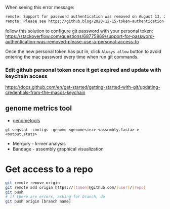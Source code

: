 When seeing this error message:
```bash
remote: Support for password authentication was removed on August 13, 2021. Please use a personal access token instead.
remote: Please see https://github.blog/2020-12-15-token-authentication-requirements-for-git-operations/ for more information.
```
follow this solution to configure git password with your personal token:
https://stackoverflow.com/questions/68775869/support-for-password-authentication-was-removed-please-use-a-personal-access-to

Once the new personal token has put in, click `Always allow` button to avoid entering the mac password every time when run git commands. 


### Edit github personal token once it get expired and update with keychain access
https://docs.github.com/en/get-started/getting-started-with-git/updating-credentials-from-the-macos-keychain


## genome metrics tool
* [genometools](http://genometools.org/) 
```
gt seqstat -contigs -genome <genomesiez> <assembly.fasta> > <output.stats>
```
* Merqury - k-mer analysis
* Bandage - assembly graphical visualization


# Get access to a repo
```bash
git remote remove origin
git remote add origin https://[token]@github.com/[user]/[repo]
git push
# if there are errors, asking for branch, do
git push origin [branch name]
```
